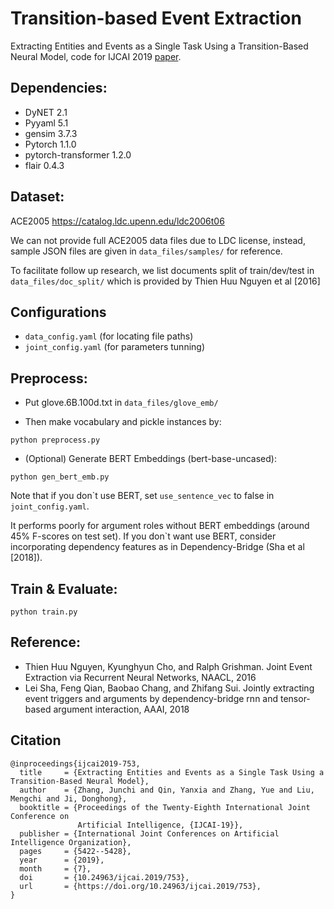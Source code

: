 # Transition-based Event Extraction
Extracting Entities and Events as a Single Task Using a Transition-Based Neural Model, code for IJCAI 2019 [paper](https://www.ijcai.org/proceedings/2019/753).

## Dependencies:
+ DyNET 2.1
+ Pyyaml 5.1
+ gensim 3.7.3
+ Pytorch 1.1.0
+ pytorch-transformer 1.2.0
+ flair 0.4.3


## Dataset:
ACE2005 https://catalog.ldc.upenn.edu/ldc2006t06

We can not provide full ACE2005 data files due to LDC license, instead, sample JSON files are given in `data_files/samples/` for reference.

To facilitate follow up research, we list documents split of train/dev/test in `data_files/doc_split/` which is provided by Thien Huu Nguyen et al [2016]

## Configurations 
* `data_config.yaml` (for locating file paths)  
* `joint_config.yaml` (for parameters tunning)

## Preprocess:
+ Put glove.6B.100d.txt in `data_files/glove_emb/`

+ Then make vocabulary and pickle instances by: 
```
python preprocess.py
```

+ (Optional) Generate BERT Embeddings (bert-base-uncased): 
```
python gen_bert_emb.py
```
Note that if you don\`t use BERT, set `use_sentence_vec` to false in `joint_config.yaml`.

It performs poorly for argument roles without BERT embeddings (around 45% F-scores on test set). If you don`t want use BERT, consider incorporating dependency features as in Dependency-Bridge (Sha et al [2018]).

## Train & Evaluate:
```
python train.py
```

## Reference:
+ Thien Huu Nguyen, Kyunghyun Cho, and Ralph Grishman. Joint Event Extraction via Recurrent Neural Networks, NAACL, 2016
+ Lei Sha, Feng Qian, Baobao Chang, and Zhifang Sui. Jointly extracting event triggers and arguments by dependency-bridge rnn and tensor-based argument interaction, AAAI, 2018

## Citation
```
@inproceedings{ijcai2019-753,
  title     = {Extracting Entities and Events as a Single Task Using a Transition-Based Neural Model},
  author    = {Zhang, Junchi and Qin, Yanxia and Zhang, Yue and Liu, Mengchi and Ji, Donghong},
  booktitle = {Proceedings of the Twenty-Eighth International Joint Conference on
               Artificial Intelligence, {IJCAI-19}},
  publisher = {International Joint Conferences on Artificial Intelligence Organization},             
  pages     = {5422--5428},
  year      = {2019},
  month     = {7},
  doi       = {10.24963/ijcai.2019/753},
  url       = {https://doi.org/10.24963/ijcai.2019/753},
}
```